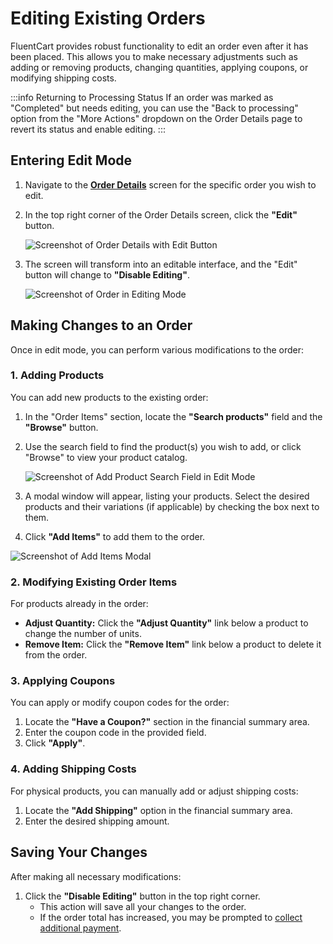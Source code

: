  # Editing Existing Orders

FluentCart provides robust functionality to edit an order even after it has been placed. This allows you to make necessary adjustments such as adding or removing products, changing quantities, applying coupons, or modifying shipping costs.


:::info Returning to Processing Status
If an order was marked as "Completed" but needs editing, you can use the "Back to processing" option from the "More Actions" dropdown on the Order Details page to revert its status and enable editing.
:::

## Entering Edit Mode

1.  Navigate to the **[Order Details](/guide/store-management/orders-management/order-details-overview)** screen for the specific order you wish to edit.
2.  In the top right corner of the Order Details screen, click the **"Edit"** button.

    ![Screenshot of Order Details with Edit Button](/images/store-management/editing-existing-orders/order-details-edit-button.webp)

3.  The screen will transform into an editable interface, and the "Edit" button will change to **"Disable Editing"**.

    ![Screenshot of Order in Editing Mode](/images/store-management/editing-existing-orders/order-editing-mode.webp)

## Making Changes to an Order

Once in edit mode, you can perform various modifications to the order:

### 1. Adding Products

You can add new products to the existing order:

1.  In the "Order Items" section, locate the **"Search products"** field and the **"Browse"** button.
2.  Use the search field to find the product(s) you wish to add, or click "Browse" to view your product catalog.

    ![Screenshot of Add Product Search Field in Edit Mode](/images/store-management/editing-existing-orders/add-product-search-edit-mode.webp)

3.  A modal window will appear, listing your products. Select the desired products and their variations (if applicable) by checking the box next to them.
5.  Click **"Add Items"** to add them to the order.

 ![Screenshot of Add Items Modal](/images/store-management/editing-existing-orders/add-items-modal.webp)

### 2. Modifying Existing Order Items

For products already in the order:

* **Adjust Quantity:** Click the **"Adjust Quantity"** link below a product to change the number of units.
* **Remove Item:** Click the **"Remove Item"** link below a product to delete it from the order.

### 3. Applying Coupons

You can apply or modify coupon codes for the order:

1.  Locate the **"Have a Coupon?"** section in the financial summary area.
2.  Enter the coupon code in the provided field.
3.  Click **"Apply"**.

### 4. Adding Shipping Costs

For physical products, you can manually add or adjust shipping costs:

1.  Locate the **"Add Shipping"** option in the financial summary area.
2.  Enter the desired shipping amount.

## Saving Your Changes

After making all necessary modifications:

1.  Click the **"Disable Editing"** button in the top right corner.
    * This action will save all your changes to the order.
    * If the order total has increased, you may be prompted to [collect additional payment](/guide/store-management/orders-management/collecting-payments-modified-orders).

